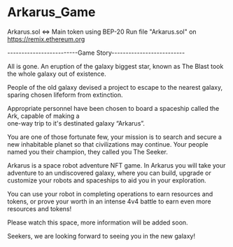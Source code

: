 # Arkarus_Game

Arkarus.sol <=> Main token using BEP-20
Run file "Arkarus.sol" on https://remix.ethereum.org


-------------------------Game Story--------------------------

All is gone. 
An eruption of the galaxy biggest star, known as The Blast took the whole galaxy out of existence.

People of the old galaxy devised a project to escape to the nearest galaxy, sparing chosen lifeform from extinction.
 
Appropriate personnel have been chosen to board a spaceship called the Ark, capable of making a  
one-way trip to it's destinated galaxy “Arkarus”.
 
You are one of those fortunate few, your mission is to search and secure a new inhabitable planet  so that civilizations may continue. Your people named you their champion, they called you The Seeker.

Arkarus is a space robot adventure NFT game.
In Arkarus you will take your adventure to an undiscovered galaxy, where you can build, upgrade or customize your robots and spaceships to aid you in your exploration.

You can use your robot in completing operations to earn resources and tokens, or prove your worth in an intense 4v4 battle to earn even more resources and tokens!

Please watch this space, more information will be added soon.

Seekers, we are looking forward to seeing you in the new galaxy!
